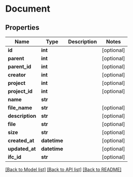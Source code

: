 # Document

## Properties
Name | Type | Description | Notes
------------ | ------------- | ------------- | -------------
**id** | **int** |  | [optional] 
**parent** | **int** |  | [optional] 
**parent_id** | **int** |  | [optional] 
**creator** | **int** |  | [optional] 
**project** | **int** |  | [optional] 
**project_id** | **int** |  | [optional] 
**name** | **str** |  | 
**file_name** | **str** |  | [optional] 
**description** | **str** |  | [optional] 
**file** | **str** |  | [optional] 
**size** | **str** |  | [optional] 
**created_at** | **datetime** |  | [optional] 
**updated_at** | **datetime** |  | [optional] 
**ifc_id** | **str** |  | [optional] 

[[Back to Model list]](../README.md#documentation-for-models) [[Back to API list]](../README.md#documentation-for-api-endpoints) [[Back to README]](../README.md)


